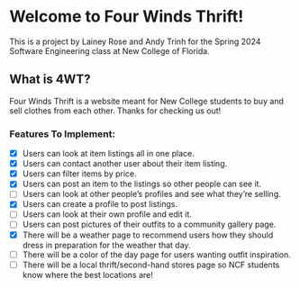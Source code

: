 # Welcome to Four Winds Thrift!
This is a project by Lainey Rose and Andy Trinh for the Spring 2024 Software Engineering class at New College of Florida.

## What is 4WT?
Four Winds Thrift is a website meant for New College students to buy and sell clothes from each other. Thanks for checking us out!

### Features To Implement:
- [x] Users can look at item listings all in one place.
- [x] Users can contact another user about their item listing.
- [x] Users can filter items by price.
- [x] Users can post an item to the listings so other people can see it.
- [ ] Users can look at other people’s profiles and see what they’re selling.
- [x] Users can create a profile to post listings.
- [ ] Users can look at their own profile and edit it.
- [ ] Users can post pictures of their outfits to a community gallery page.
- [x] There will be a weather page to recommend users how they should dress in preparation for the weather that day.
- [ ] There will be a color of the day page for users wanting outfit inspiration.
- [ ] There will be a local thrift/second-hand stores page so NCF students know where the best locations are!
